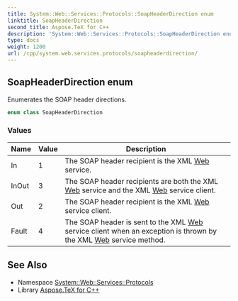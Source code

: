 ```yaml
---
title: System::Web::Services::Protocols::SoapHeaderDirection enum
linktitle: SoapHeaderDirection
second_title: Aspose.TeX for C++
description: 'System::Web::Services::Protocols::SoapHeaderDirection enum. Enumerates the SOAP header directions in C++.'
type: docs
weight: 1200
url: /cpp/system.web.services.protocols/soapheaderdirection/
---
```

## SoapHeaderDirection enum


Enumerates the SOAP header directions.

```cpp
enum class SoapHeaderDirection
```

### Values

| Name | Value | Description |
| --- | --- | --- |
| In | 1 | The SOAP header recipient is the XML [Web](../../system.web/) service. |
| InOut | 3 | The SOAP header recipients are both the XML [Web](../../system.web/) service and the XML [Web](../../system.web/) service client. |
| Out | 2 | The SOAP header recipient is the XML [Web](../../system.web/) service client. |
| Fault | 4 | The SOAP header is sent to the XML [Web](../../system.web/) service client when an exception is thrown by the XML [Web](../../system.web/) service method. |

## See Also

* Namespace [System::Web::Services::Protocols](../)
* Library [Aspose.TeX for C++](../../)
